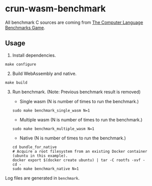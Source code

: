 # crun-wasm-benchmark

All benchmark C sources are coming from [The Computer Language Benchmarks Game](https://benchmarksgame-team.pages.debian.net/benchmarksgame/index.html).

## Usage

1. Install dependencies.
```
make configure
```

2. Build WebAssembly and native.
```
make build
```

3. Run benchmark. (Note: Previous benchmark result is removed)

	- Single wasm (N is number of times to run the benchmark.)
	```
	sudo make benchmark_single_wasm N=1
	```

	- Multiple wasm (N is number of times to run the benchmark.)
	```
	sudo make benchmark_multiple_wasm N=1
	```

	- Native (N is number of times to run the benchmark.)
	```
	cd bundle_for_native
	# Acquire a root filesystem from an existing Docker container (ubuntu in this example).
	docker export $(docker create ubuntu) | tar -C rootfs -xvf -
	cd -
	sudo make benchmark_native N=1
	```

Log files are generated in `benchmark`.
